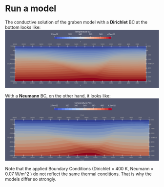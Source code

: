 # Run a model

The conductive solution of the graben model with a **Dirichlet** BC at the bottom looks like:  
![cond_graben](https://raw.githubusercontent.com/Japhiolite/a-Moose-and-you/master/imgs/conduction_graben_dirichlet.png)  

With a **Neumann** BC, on the other hand, it looks like:  
![cond_graben](https://raw.githubusercontent.com/Japhiolite/a-Moose-and-you/master/imgs/conduction_graben_neumann.png)  

Note that the applied Boundary Conditions (Dirichlet = 400 K, Neumann = 0.07 W/m^2 ) do not reflect the same thermal conditions. That is why the models differ so strongly. 
